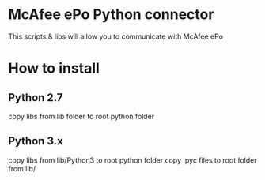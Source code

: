 # McAfee ePo Python connector
This scripts & libs will allow you to communicate with McAfee ePo
# How to install
## Python 2.7
copy libs from lib folder to root python folder
## Python 3.x
copy libs from lib/Python3 to root python folder
copy .pyc files to root folder from lib/
